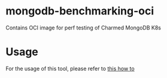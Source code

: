 # mongodb-benchmarking-oci
Contains OCI image for perf testing of Charmed MongoDB K8s 


# Usage

For the usage of this tool, please refer to [this how to](https://discourse.charmhub.io/t/how-to-charmed-mongodb-performance-testing-for-k8s-charm/13966)
